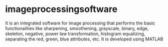 # imageprocessingsoftware
It is an integrated software for image processing that performs the basic functionalities like sharpening, smoothening, grayscale, binary, edge, skeleton, negative, power law transformation, histogram equalizing, separating the red, green, blue attributes, etc. It is developed using MATLAB
